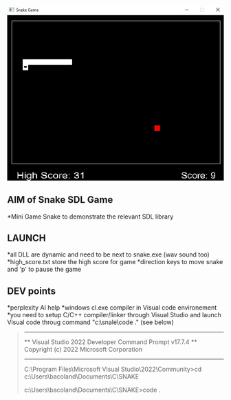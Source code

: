 ![Screenshot of Snake SDL Game](/src/Snake%20SDL%20Game.jpg)

## AIM of Snake SDL Game
*Mini Game Snake to demonstrate the relevant SDL library

## LAUNCH
*all DLL are dynamic and need to be next to snake.exe (wav sound too)
*high_score.txt store the high score for game
*direction keys to move snake and 'p' to pause the game

## DEV points
*perplexity AI help
*windows cl.exe compiler in Visual code environement 
*you need to setup C/C++ compiler/linker through Visual Studio and launch Visual code throug command "c:\snale\code ." (see below)


>
>**********************************************************************
>** Visual Studio 2022 Developer Command Prompt v17.7.4
>** Copyright (c) 2022 Microsoft Corporation
>**********************************************************************
>
>C:\Program Files\Microsoft Visual Studio\2022\Community>cd c:\Users\bacoland\Documents\C\SNAKE
>
>
>c:\Users\bacoland\Documents\C\SNAKE>code .
>

